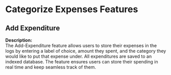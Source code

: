 # Categorize Expenses Features

## Add Expenditure
**Description:**  
The Add-Expenditure feature allows users to store their expenses in the logs by entering a label of choice, amount they spent, and the category they would like to put that expense under. All expenditures are saved to an indexed database. The feature ensures users can store their spending in real time and keep seamless track of them.